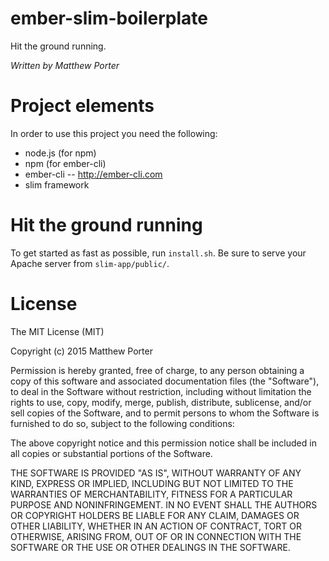 # ember-slim-boilerplate

Hit the ground running.

_Written by Matthew Porter_


# Project elements

In order to use this project you need the following:
* node.js (for npm)
* npm (for ember-cli)
* ember-cli -- http://ember-cli.com
* slim framework


# Hit the ground running

To get started as fast as possible, run `install.sh`.
Be sure to serve your Apache server from `slim-app/public/`.


# License

The MIT License (MIT)

Copyright (c) 2015 Matthew Porter

Permission is hereby granted, free of charge, to any person obtaining a copy
of this software and associated documentation files (the "Software"), to deal
in the Software without restriction, including without limitation the rights
to use, copy, modify, merge, publish, distribute, sublicense, and/or sell
copies of the Software, and to permit persons to whom the Software is
furnished to do so, subject to the following conditions:

The above copyright notice and this permission notice shall be included in
all copies or substantial portions of the Software.

THE SOFTWARE IS PROVIDED "AS IS", WITHOUT WARRANTY OF ANY KIND, EXPRESS OR
IMPLIED, INCLUDING BUT NOT LIMITED TO THE WARRANTIES OF MERCHANTABILITY,
FITNESS FOR A PARTICULAR PURPOSE AND NONINFRINGEMENT. IN NO EVENT SHALL THE
AUTHORS OR COPYRIGHT HOLDERS BE LIABLE FOR ANY CLAIM, DAMAGES OR OTHER
LIABILITY, WHETHER IN AN ACTION OF CONTRACT, TORT OR OTHERWISE, ARISING FROM,
OUT OF OR IN CONNECTION WITH THE SOFTWARE OR THE USE OR OTHER DEALINGS IN
THE SOFTWARE.
